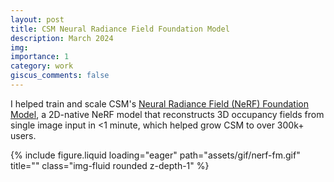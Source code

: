 ```yaml
---
layout: post
title: CSM Neural Radiance Field Foundation Model
description: March 2024
img:
importance: 1
category: work
giscus_comments: false
---
```


I helped train and scale CSM's [Neural Radiance Field (NeRF) Foundation Model](https://www.csm.ai/blog/image-to-3d-in-seconds-is-now-better-than-ever), a 2D-native NeRF model that reconstructs 3D occupancy fields from single image input in <1 minute, which helped grow CSM to over 300k+ users.

<div class="row">
    <div class="col-sm mt-3 mt-md-0">
        {% include figure.liquid loading="eager" path="assets/gif/nerf-fm.gif" title="" class="img-fluid rounded z-depth-1" %}
    </div>
</div>